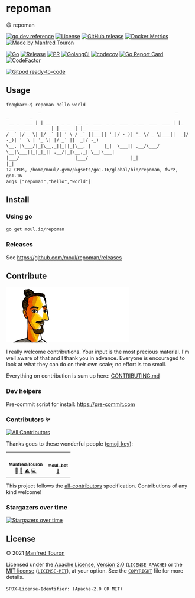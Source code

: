 # repoman

:smile: repoman

[![go.dev reference](https://img.shields.io/badge/go.dev-reference-007d9c?logo=go&logoColor=white)](https://pkg.go.dev/moul.io/repoman)
[![License](https://img.shields.io/badge/license-Apache--2.0%20%2F%20MIT-%2397ca00.svg)](https://github.com/moul/repoman/blob/main/COPYRIGHT)
[![GitHub release](https://img.shields.io/github/release/moul/repoman.svg)](https://github.com/moul/repoman/releases)
[![Docker Metrics](https://images.microbadger.com/badges/image/moul/repoman.svg)](https://microbadger.com/images/moul/repoman)
[![Made by Manfred Touron](https://img.shields.io/badge/made%20by-Manfred%20Touron-blue.svg?style=flat)](https://manfred.life/)

[![Go](https://github.com/moul/repoman/workflows/Go/badge.svg)](https://github.com/moul/repoman/actions?query=workflow%3AGo)
[![Release](https://github.com/moul/repoman/workflows/Release/badge.svg)](https://github.com/moul/repoman/actions?query=workflow%3ARelease)
[![PR](https://github.com/moul/repoman/workflows/PR/badge.svg)](https://github.com/moul/repoman/actions?query=workflow%3APR)
[![GolangCI](https://golangci.com/badges/github.com/moul/repoman.svg)](https://golangci.com/r/github.com/moul/repoman)
[![codecov](https://codecov.io/gh/moul/repoman/branch/main/graph/badge.svg)](https://codecov.io/gh/moul/repoman)
[![Go Report Card](https://goreportcard.com/badge/moul.io/repoman)](https://goreportcard.com/report/moul.io/repoman)
[![CodeFactor](https://www.codefactor.io/repository/github/moul/repoman/badge)](https://www.codefactor.io/repository/github/moul/repoman)

[![Gitpod ready-to-code](https://img.shields.io/badge/Gitpod-ready--to--code-blue?logo=gitpod)](https://gitpod.io/#https://github.com/moul/repoman)

## Usage

[embedmd]:# (.tmp/usage.txt console)
```console
foo@bar:~$ repoman hello world
            _                                                   _                      _        _
 __ _  ___ | | __ _  _ _   __ _  ___  _ _  ___  _ __  ___  ___ | |_  ___  _ __   _ __ | | __ _ | |_  ___
/ _` |/ _ \| |/ _` || ' \ / _` ||___|| '_|/ -_)| '_ \/ _ \|___||  _|/ -_)| '  \ | '_ \| |/ _` ||  _|/ -_)
\__, |\___/|_|\__,_||_||_|\__, |     |_|  \___|| .__/\___/      \__|\___||_|_|_|| .__/|_|\__,_| \__|\___|
|___/                     |___/                |_|                              |_|
12 CPUs, /home/moul/.gvm/pkgsets/go1.16/global/bin/repoman, fwrz, go1.16
args ["repoman","hello","world"]
```

## Install

### Using go

```sh
go get moul.io/repoman
```

### Releases

See https://github.com/moul/repoman/releases

## Contribute

![Contribute <3](https://raw.githubusercontent.com/moul/moul/main/contribute.gif)

I really welcome contributions.
Your input is the most precious material.
I'm well aware of that and I thank you in advance.
Everyone is encouraged to look at what they can do on their own scale;
no effort is too small.

Everything on contribution is sum up here: [CONTRIBUTING.md](./CONTRIBUTING.md)

### Dev helpers

Pre-commit script for install: https://pre-commit.com

### Contributors ✨

<!-- ALL-CONTRIBUTORS-BADGE:START - Do not remove or modify this section -->
[![All Contributors](https://img.shields.io/badge/all_contributors-2-orange.svg)](#contributors)
<!-- ALL-CONTRIBUTORS-BADGE:END -->

Thanks goes to these wonderful people ([emoji key](https://allcontributors.org/docs/en/emoji-key)):

<!-- ALL-CONTRIBUTORS-LIST:START - Do not remove or modify this section -->
<!-- prettier-ignore-start -->
<!-- markdownlint-disable -->
<table>
  <tr>
    <td align="center"><a href="http://manfred.life"><img src="https://avatars1.githubusercontent.com/u/94029?v=4" width="100px;" alt=""/><br /><sub><b>Manfred Touron</b></sub></a><br /><a href="#maintenance-moul" title="Maintenance">🚧</a> <a href="https://github.com/moul/repoman/commits?author=moul" title="Documentation">📖</a> <a href="https://github.com/moul/repoman/commits?author=moul" title="Tests">⚠️</a> <a href="https://github.com/moul/repoman/commits?author=moul" title="Code">💻</a></td>
    <td align="center"><a href="https://manfred.life/moul-bot"><img src="https://avatars1.githubusercontent.com/u/41326314?v=4" width="100px;" alt=""/><br /><sub><b>moul-bot</b></sub></a><br /><a href="#maintenance-moul-bot" title="Maintenance">🚧</a></td>
  </tr>
</table>

<!-- markdownlint-enable -->
<!-- prettier-ignore-end -->
<!-- ALL-CONTRIBUTORS-LIST:END -->

This project follows the [all-contributors](https://github.com/all-contributors/all-contributors)
specification. Contributions of any kind welcome!

### Stargazers over time

[![Stargazers over time](https://starchart.cc/moul/repoman.svg)](https://starchart.cc/moul/repoman)

## License

© 2021   [Manfred Touron](https://manfred.life)

Licensed under the [Apache License, Version 2.0](https://www.apache.org/licenses/LICENSE-2.0)
([`LICENSE-APACHE`](LICENSE-APACHE)) or the [MIT license](https://opensource.org/licenses/MIT)
([`LICENSE-MIT`](LICENSE-MIT)), at your option.
See the [`COPYRIGHT`](COPYRIGHT) file for more details.

`SPDX-License-Identifier: (Apache-2.0 OR MIT)`

